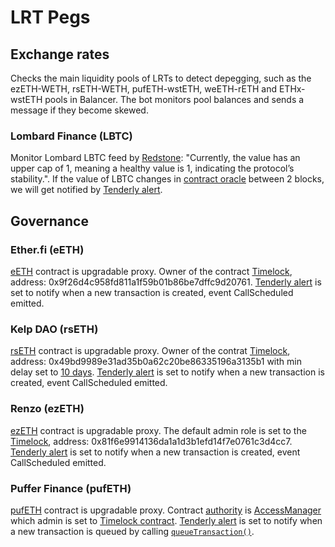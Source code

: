 # LRT Pegs

## Exchange rates

Checks the main liquidity pools of LRTs to detect depegging, such as the ezETH-WETH, rsETH-WETH, pufETH-wstETH, weETH-rETH and ETHx-wstETH pools in Balancer. The bot monitors pool balances and sends a message if they become skewed.

### Lombard Finance (LBTC)

Monitor Lombard LBTC feed by [Redstone](https://docs.redstone.finance/docs/data/lombard/): "Currently, the value has an upper cap of 1, meaning a healthy value is 1, indicating the protocol’s stability.". If the value of LBTC changes in [contract oracle](https://etherscan.io/address/0xb415eAA355D8440ac7eCB602D3fb67ccC1f0bc81) between 2 blocks, we will get notified by [Tenderly alert](https://dashboard.tenderly.co/yearn/sam/alerts/rules/eca272ef-979a-47b3-a7f0-2e67172889bb).

## Governance

### Ether.fi (eETH)

[eETH](https://etherscan.io/address/0x35fA164735182de50811E8e2E824cFb9B6118ac2) contract is upgradable proxy. Owner of the contract [Timelock](https://etherscan.io/address/0x35fA164735182de50811E8e2E824cFb9B6118ac2#readProxyContract#F10), address: 0x9f26d4c958fd811a1f59b01b86be7dffc9d20761. [Tenderly alert](https://dashboard.tenderly.co/yearn/sam/alerts/rules/9be6d06d-83a1-46be-bb1a-4bbaa813ef52) is set to notify when a new transaction is created, event CallScheduled emitted.

### Kelp DAO (rsETH)

[rsETH](https://etherscan.io/address/0xA1290d69c65A6Fe4DF752f95823fae25cB99e5A7#code) contract is upgradable proxy. Owner of the contrat [Timelock](https://etherscan.io/address/0x49bd9989e31ad35b0a62c20be86335196a3135b1), address: 0x49bd9989e31ad35b0a62c20be86335196a3135b1 with min delay set to [10 days](https://etherscan.io/address/0x49bd9989e31ad35b0a62c20be86335196a3135b1#readContract#F6). [Tenderly alert](https://dashboard.tenderly.co/yearn/sam/alerts/rules/c8108fff-b1f4-4cb0-abd3-c37ad541e6aa) is set to notify when a new transaction is created, event CallScheduled emitted.

### Renzo (ezETH)

[ezETH](https://etherscan.io/address/0xbf5495Efe5DB9ce00f80364C8B423567e58d2110#code) contract is upgradable proxy. The default admin role is set to the [Timelock](https://etherscan.io/address/0x4994EFc62101A9e3F885d872514c2dC7b3235849#readProxyContract#F17), address: 0x81f6e9914136da1a1d3b1efd14f7e0761c3d4cc7. [Tenderly alert](https://dashboard.tenderly.co/yearn/sam/alerts/rules/65153e56-1f79-45a2-8453-b61beeeab411) is set to notify when a new transaction is created, event CallScheduled emitted.

### Puffer Finance (pufETH)

[pufETH](https://etherscan.io/address/0xD9A442856C234a39a81a089C06451EBAa4306a72#readProxyContract) contract is upgradable proxy. Contract [authority](https://etherscan.io/address/0xD9A442856C234a39a81a089C06451EBAa4306a72#readProxyContract#F7) is [AccessManager](https://etherscan.io/address/0x8c1686069474410E6243425f4a10177a94EBEE11#code) which admin is set to [Timelock contract](https://etherscan.io/address/0x3C28B7c7Ba1A1f55c9Ce66b263B33B204f2126eA). [Tenderly alert](https://dashboard.tenderly.co/yearn/sam/alerts/rules/f6654146-08d0-4a83-917a-23233be2314e) is set to notify when a new transaction is queued by calling [`queueTransaction()`](https://etherscan.io/address/0x3C28B7c7Ba1A1f55c9Ce66b263B33B204f2126eA#writeContract#F5).

